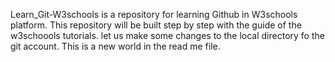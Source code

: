 Learn_Git-W3schools is a repository for learning Github in W3schools platform.
This repository will be built step by step with the guide of the w3schoools tutorials.
let us make some changes to the local directory fo the git account.
This is a new world in the read me file.